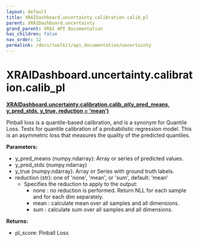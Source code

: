 ```yaml
---
layout: default
title: XRAIDashboard.uncertainty.calibration.calib_pl
parent: XRAIDashboard.uncertainty
grand_parent: XRAI API Documentation
has_children: false
nav_order: 12
permalink: /docs/toolkit/api_documentation/uncertainty
---
```


# XRAIDashboard.uncertainty.calibration.calib_pl
**[XRAIDashboard.uncertainty.calibration.calib_pl(y_pred_means, y_pred_stds, y_true, reduction = 'mean')](https://github.com/gaberamolete/XRAIDashboard/blob/main/uncertainty/calibration.py)**


Pinball loss is a quantile-based calibration, and is a synonym for Quantile Loss. Tests for quantile calibration of a probabilistic regression model. This is an asymmetric loss that measures the quality of the predicted quantiles.


**Parameters:**
- y_pred_means (numpy.ndarray): Array or series of predicted values.
- y_pred_stds (numpy.ndarray)
- y_true (numpy.ndarray): Array or Series with ground truth labels.
- reduction (str): one of 'none', 'mean', or 'sum', default: 'mean'
    - Specifies the reduction to apply to the output:
        - none : no reduction is performed. Return NLL for each sample and for each dim separately.
        - mean : calculate mean over all samples and all dimensions.
        - sum : calculate sum over all samples and all dimensions.

**Returns:**
- pl_score: Pinball Loss

